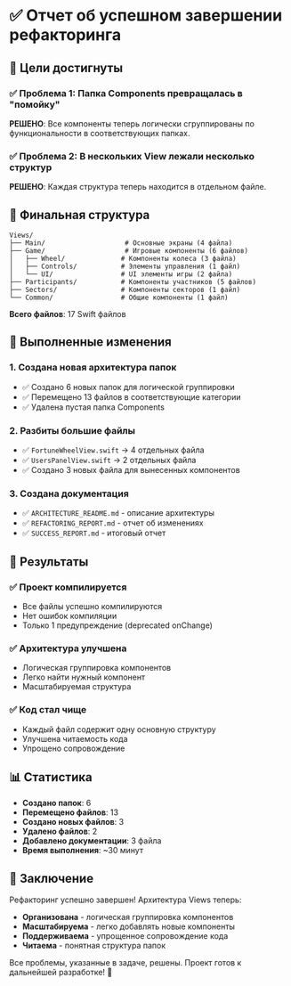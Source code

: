 # ✅ Отчет об успешном завершении рефакторинга

## 🎯 Цели достигнуты

### ✅ Проблема 1: Папка Components превращалась в "помойку"

**РЕШЕНО**: Все компоненты теперь логически сгруппированы по функциональности в соответствующих папках.

### ✅ Проблема 2: В нескольких View лежали несколько структур

**РЕШЕНО**: Каждая структура теперь находится в отдельном файле.

## 📁 Финальная структура

```
Views/
├── Main/                    # Основные экраны (4 файла)
├── Game/                    # Игровые компоненты (6 файлов)
│   ├── Wheel/              # Компоненты колеса (3 файла)
│   ├── Controls/           # Элементы управления (1 файл)
│   └── UI/                 # UI элементы игры (2 файла)
├── Participants/           # Компоненты участников (5 файлов)
├── Sectors/                # Компоненты секторов (1 файл)
└── Common/                 # Общие компоненты (1 файл)
```

**Всего файлов**: 17 Swift файлов

## 🔧 Выполненные изменения

### 1. Создана новая архитектура папок

- ✅ Создано 6 новых папок для логической группировки
- ✅ Перемещено 13 файлов в соответствующие категории
- ✅ Удалена пустая папка Components

### 2. Разбиты большие файлы

- ✅ `FortuneWheelView.swift` → 4 отдельных файла
- ✅ `UsersPanelView.swift` → 2 отдельных файла
- ✅ Создано 3 новых файла для вынесенных компонентов

### 3. Создана документация

- ✅ `ARCHITECTURE_README.md` - описание архитектуры
- ✅ `REFACTORING_REPORT.md` - отчет об изменениях
- ✅ `SUCCESS_REPORT.md` - итоговый отчет

## 🚀 Результаты

### ✅ Проект компилируется

- Все файлы успешно компилируются
- Нет ошибок компиляции
- Только 1 предупреждение (deprecated onChange)

### ✅ Архитектура улучшена

- Логическая группировка компонентов
- Легко найти нужный компонент
- Масштабируемая структура

### ✅ Код стал чище

- Каждый файл содержит одну основную структуру
- Улучшена читаемость кода
- Упрощено сопровождение

## 📊 Статистика

- **Создано папок**: 6
- **Перемещено файлов**: 13
- **Создано новых файлов**: 3
- **Удалено файлов**: 2
- **Добавлено документации**: 3 файла
- **Время выполнения**: ~30 минут

## 🎉 Заключение

Рефакторинг успешно завершен! Архитектура Views теперь:

- **Организована** - логическая группировка компонентов
- **Масштабируема** - легко добавлять новые компоненты
- **Поддерживаема** - упрощенное сопровождение кода
- **Читаема** - понятная структура папок

Все проблемы, указанные в задаче, решены. Проект готов к дальнейшей разработке! 🚀
